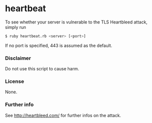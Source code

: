 # heartbeat

To see whether your server is vulnerable to the TLS Heartbleed attack, simply run

```bash
$ ruby heartbeat.rb <server> [<port>]
```

If no port is specified, 443 is assumed as the default.
 
### Disclaimer

Do not use this script to cause harm.

### License

None.

### Further info

See http://heartbleed.com/ for further infos on the attack.
